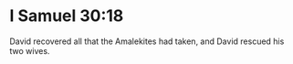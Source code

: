 # I Samuel 30:18

David recovered all that the Amalekites had taken, and David rescued his two wives.
